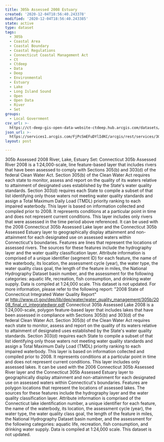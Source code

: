 ```yaml
---
title: 305b Assessed 2008 Estuary
created: '2020-12-04T18:56:40.243378'
modified: '2020-12-04T18:56:40.243385'
state: active
type: dataset
tags:
  - 305b
  - Coastal Area
  - Coastal Boundary
  - Coastal Regulations
  - Connecticut Coastal Management Act
  - Ct
  - Ctdeep
  - Data
  - Deep
  - Environmental
  - Estuary
  - Lake
  - Long Island Sound
  - Open
  - Open Data
  - River
  - Set
groups:
  - Local Government
csv_url: >-
  https://ct-deep-gis-open-data-website-ctdeep.hub.arcgis.com/datasets/ee5649dfc62140c8a22b0c5b138291f4_2.csv?outSR=%7B%22latestWkid%22%3A2234%2C%22wkid%22%3A102656%7D
json_url: >-
  https://services1.arcgis.com/FjPcSmEFuDYlIdKC/arcgis/rest/services/305b_Assessed_2008_River_Lake_Estuary/FeatureServer/2
layout: post

---
```

305b Assessed 2008 River, Lake, Estuary Set: 
Connecticut 305b Assessed River 2008 is a 1:24,000-scale, line feature-based layer that includes rivers that have been assessed to comply with Sections 305(b) and 303(d) of the federal Clean Water Act. Section 305(b) of the Clean Water Act requires each state to monitor, assess and report on the quality of its waters relative to attainment of designated uses established by the State's water quality standards. Section 303(d) requires each State to compile a subset of that list identifying only those waters not meeting water quality standards and assign a Total Maximum Daily Load (TMDL) priority ranking to each impaired waterbody.
This layer is based on information collected and compiled prior to 2008. It represents conditions at a particular point in time and does not represent current conditions. This layer includes only rivers that were assessed in the time period above referenced. It can be used with the 2008 Connecticut 305b Assessed Lake layer and the Connecticut 305b Assessed Estuary layer to geographically display attainment and non-attainment for each designated use on assessed waters within Connecticut's boundaries.
Features are lines that represent the locations of assessed rivers. The sources for these features include the hydrography layer and the water quality classification layer. Attribute information is comprised of a unique identifier (segment ID) for each feature, the name of the waterbody, its location, the assessment cycle (year), the water type, the water quality class goal, the length of the feature in miles, the National Hydrography Dataset basin number, and the assessment for the following categories: aquatic life, recreation, fish consumption, and drinking water supply. Data is compiled at 1:24,000 scale. This dataset is not updated.
For more information, please refer to the following report:
&quot;2008 State of Connecticut Integrated Water Quality Report&quot; at <a href='http://www.ct.gov/dep/lib/dep/water/water_quality_management/305b/2008_final_ct_integratedwqr.pdf' rel='nofollow ugc' target='_blank'>http://www.ct.gov/dep/lib/dep/water/water_quality_management/305b/2008_final_ct_integratedwqr.pdf</a> Connecticut 305b Assessed Lake 2008 is a 1:24,000-scale, polygon feature-based layer that includes lakes that have been assessed in compliance with Sections 305(b) and 303(d) of the federal Clean Water Act. Section 305(b) of the Clean Water Act requires each state to monitor, assess and report on the quality of its waters relative to attainment of designated uses established by the State's water quality standards. Section 303(d) requires each State to compile a subset of that list identifying only those waters not meeting water quality standards and assign a Total Maximum Daily Load (TMDL) priority ranking to each impaired waterbody.
This layer is based on information collected and compiled prior to 2008. It represents conditions at a particular point in time and does not represent current conditions. This layer includes only assessed lakes. It can be used with the 2006 Connecticut 305b Assessed River layer and the Connecticut 305b Assessed Estuary layer to geographically display attainment and non-attainment for each designated use on assessed waters within Connecticut's boundaries.
Features are polygon locations that represent the locations of assessed lakes. The sources for these features include the hydrography layer and the water quality classification layer. Attribute information is comprised of the Connecticut lake identification number, a unique identifier for each feature, the name of the waterbody, its location, the assessment cycle (year), the water type, the water quality class goal, the length of the feature in miles, the National Hydrography Dataset basin number, and the assessment for the following categories: aquatic life, recreation, fish consumption, and drinking water supply. Data is compiled at 1:24,000 scale. This dataset is not updated.
